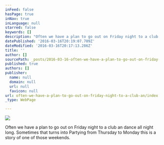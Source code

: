 ```yaml
---
inFeed: false
hasPage: true
inNav: true
inLanguage: null
starred: false
keywords: []
description: "Often we have a plan to go out on Friday night to a club an dance all night long. \_Sometimes that turns into Partying from Thursday to Monday this is a story of one of those weekends.\_"
datePublished: '2016-03-16T20:19:07.709Z'
dateModified: '2016-03-16T20:17:13.286Z'
title: ''
author: []
sourcePath: _posts/2016-03-16-often-we-have-a-plan-to-go-out-on-friday-night-to-a-club-an.md
published: true
authors: []
publisher:
  name: null
  domain: null
  url: null
  favicon: null
url: often-we-have-a-plan-to-go-out-on-friday-night-to-a-club-an/index.html
_type: WebPage

---
```

![](https://the-grid-user-content.s3-us-west-2.amazonaws.com/34726331-0b92-43d1-9962-2564a7da6e15.jpg)

Often we have a plan to go out on Friday night to a club an dance all night long.  Sometimes that turns into Partying from Thursday to Monday this is a story of one of those weekends.